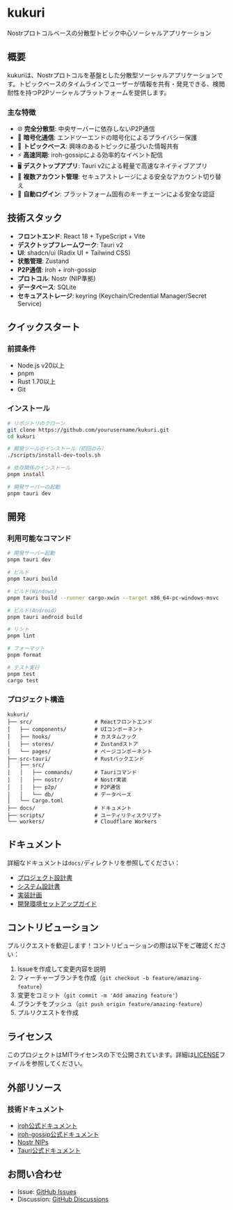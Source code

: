 # kukuri

Nostrプロトコルベースの分散型トピック中心ソーシャルアプリケーション

## 概要

kukuriは、Nostrプロトコルを基盤とした分散型ソーシャルアプリケーションです。トピックベースのタイムラインでユーザーが情報を共有・発見できる、検閲耐性を持つP2Pソーシャルプラットフォームを提供します。

### 主な特徴

- 🌐 **完全分散型**: 中央サーバーに依存しないP2P通信
- 🔐 **暗号化通信**: エンドツーエンドの暗号化によるプライバシー保護
- 📝 **トピックベース**: 興味のあるトピックに基づいた情報共有
- ⚡ **高速同期**: iroh-gossipによる効率的なイベント配信
- 🖥️ **デスクトップアプリ**: Tauri v2による軽量で高速なネイティブアプリ
- 👥 **複数アカウント管理**: セキュアストレージによる安全なアカウント切り替え
- 🔑 **自動ログイン**: プラットフォーム固有のキーチェーンによる安全な認証

## 技術スタック

- **フロントエンド**: React 18 + TypeScript + Vite
- **デスクトップフレームワーク**: Tauri v2
- **UI**: shadcn/ui (Radix UI + Tailwind CSS)
- **状態管理**: Zustand
- **P2P通信**: iroh + iroh-gossip
- **プロトコル**: Nostr (NIP準拠)
- **データベース**: SQLite
- **セキュアストレージ**: keyring (Keychain/Credential Manager/Secret Service)

## クイックスタート

### 前提条件

- Node.js v20以上
- pnpm
- Rust 1.70以上
- Git

### インストール

```bash
# リポジトリのクローン
git clone https://github.com/yourusername/kukuri.git
cd kukuri

# 開発ツールのインストール（初回のみ）
./scripts/install-dev-tools.sh

# 依存関係のインストール
pnpm install

# 開発サーバーの起動
pnpm tauri dev
```

## 開発

### 利用可能なコマンド

```bash
# 開発サーバー起動
pnpm tauri dev

# ビルド
pnpm tauri build

# ビルド(Windows)
pnpm tauri build --runner cargo-xwin --target x86_64-pc-windows-msvc

# ビルド(Android)
pnpm tauri android build

# リント
pnpm lint

# フォーマット
pnpm format

# テスト実行
pnpm test
cargo test
```

### プロジェクト構造

```
kukuri/
├── src/                    # Reactフロントエンド
│   ├── components/         # UIコンポーネント
│   ├── hooks/              # カスタムフック
│   ├── stores/             # Zustandストア
│   └── pages/              # ページコンポーネント
├── src-tauri/              # Rustバックエンド
│   ├── src/
│   │   ├── commands/       # Tauriコマンド
│   │   ├── nostr/          # Nostr実装
│   │   ├── p2p/            # P2P通信
│   │   └── db/             # データベース
│   └── Cargo.toml
├── docs/                   # ドキュメント
├── scripts/                # ユーティリティスクリプト
└── workers/                # Cloudflare Workers
```

## ドキュメント

詳細なドキュメントは`docs/`ディレクトリを参照してください：

- [プロジェクト設計書](docs/01_project/design_doc.md)
- [システム設計書](docs/02_architecture/system_design.md)
- [実装計画](docs/03_implementation/implementation_plan.md)
- [開発環境セットアップガイド](docs/01_project/setup_guide.md)

## コントリビューション

プルリクエストを歓迎します！コントリビューションの際は以下をご確認ください：

1. Issueを作成して変更内容を説明
2. フィーチャーブランチを作成（`git checkout -b feature/amazing-feature`）
3. 変更をコミット（`git commit -m 'Add amazing feature'`）
4. ブランチをプッシュ（`git push origin feature/amazing-feature`）
5. プルリクエストを作成

## ライセンス

このプロジェクトはMITライセンスの下で公開されています。詳細は[LICENSE](LICENSE)ファイルを参照してください。

## 外部リソース

### 技術ドキュメント
- [iroh公式ドキュメント](https://docs.rs/iroh/latest/iroh/)
- [iroh-gossip公式ドキュメント](https://docs.rs/iroh-gossip/latest/iroh_gossip/)
- [Nostr NIPs](https://github.com/nostr-protocol/nips)
- [Tauri公式ドキュメント](https://tauri.app/)

## お問い合わせ

- Issue: [GitHub Issues](https://github.com/yourusername/kukuri/issues)
- Discussion: [GitHub Discussions](https://github.com/yourusername/kukuri/discussions)